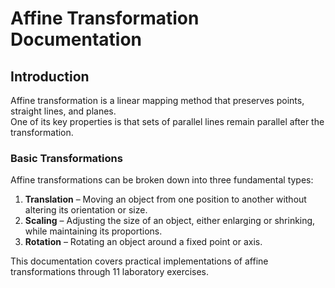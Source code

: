 # Affine Transformation Documentation  

## Introduction  

Affine transformation is a linear mapping method that preserves points, straight lines, and planes.  
One of its key properties is that sets of parallel lines remain parallel after the transformation.  

### Basic Transformations  
Affine transformations can be broken down into three fundamental types:  
1. **Translation** – Moving an object from one position to another without altering its orientation or size.  
2. **Scaling** – Adjusting the size of an object, either enlarging or shrinking, while maintaining its proportions.  
3. **Rotation** – Rotating an object around a fixed point or axis.  

This documentation covers practical implementations of affine transformations through 11 laboratory exercises.  
